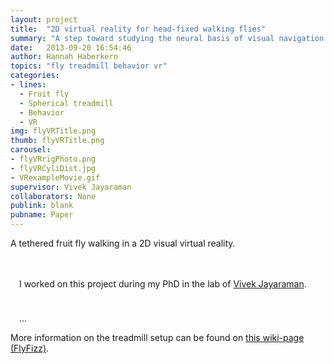 ```yaml
---
layout: project
title:  "2D virtual reality for head-fixed walking flies"
summary: "A step toward studying the neural basis of visual navigation under (more) naturalistic conditions."
date:   2013-09-20 16:54:46
author: Hannah Haberkern
topics: "fly treadmill behavior vr"
categories:
- lines:
  - Fruit fly
  - Spherical treadmill
  - Behavior
  - VR
img: flyVRTitle.png
thumb: flyVRTitle.png
carousel:
- flyVRrigPhoto.png
- flyVRCyliDist.jpg
- VRexampleMovie.gif
supervisor: Vivek Jayaraman
collaborators: None
publink: blank
pubname: Paper
---
```

A tethered fruit fly walking in a 2D visual virtual reality.


<span style="display:block; height: 20px;"></span>

<i class="fas fa-users fa-lg" style="color:{{ site.colors.secondary }};"></i>
<span style="display:inline-block; width: 10px;"></span>
I worked on this project during my PhD in the lab of [Vivek Jayaraman](https://www.janelia.org/lab/jayaraman-lab).

<span style="display:block; height: 10px;"></span>

<i class="fas fa-file-alt fa-lg" style="color:{{ site.colors.secondary }};"></i>
<span style="display:inline-block; width: 10px;"></span>
...

More information on the treadmill setup can be found on [this wiki-page (FlyFizz)](https://openwiki.janelia.org/wiki/display/flyfizz/Home).
